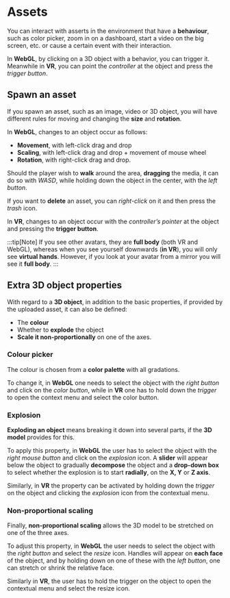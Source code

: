 ﻿---
sidebar_position: 2
---

# Assets
You can interact with asserts in the environment that have a **behaviour**, such as color picker, zoom in on a dashboard, start a video on the big screen, etc. or cause a certain event with their interaction.

In **WebGL**, by clicking on a 3D object with a behavior, you can trigger it. Meanwhile in **VR**, you can point the *controller* at the object and press the *trigger button*.

## Spawn an asset
If you spawn an asset, such as an image, video or 3D object, you will have different rules for moving and changing the **size** and **rotation**.

In **WebGL**, changes to an object occur as follows:
- **Movement**, with left-click drag and drop
- **Scaling**, with left-click drag and drop + movement of mouse wheel
- **Rotation**, with right-click drag and drop.

Should the player wish to **walk** around the area, **dragging** the media, it can do so with *WASD*, while holding down the object in the center, with the *left button*.

If you want to **delete** an asset, you can *right-click* on it and then press the *trash* icon.

In **VR**, changes to an object occur with the *controller’s pointer* at the object and pressing the **trigger button**.

:::tip[Note]
If you see other avatars, they are **full body** (both VR and WebGL), whereas when you see yourself downwards (**in VR**), you will only see **virtual hands**. 
However, if you look at your avatar from a mirror you will see it **full body**.
:::

## Extra 3D object properties

With regard to a **3D object**, in addition to the basic properties, if provided by the uploaded asset, it can also be defined:
- The **colour**
- Whether to **explode** the object
- **Scale it non-proportionally** on one of the axes.

### Colour picker
The colour is chosen from a **color palette** with all gradations. 

To change it, in **WebGL** one needs to select the object with the *right button* and click on the *color button*, while in **VR** one has to hold down the *trigger* to open the context menu and select the color button.

### Explosion
**Exploding an object** means breaking it down into several parts, if the **3D model** provides for this.

To apply this property, in **WebGL** the user has to select the object with the *right mouse button* and click on the *explosion* icon.
A **slider** will appear below the object to gradually **decompose** the object and a **drop-down box** to select whether the explosion is to start **radially**, on the **X, Y** or **Z axis**.

Similarly, in **VR** the property can be activated by holding down the *trigger* on the object and clicking the *explosion* icon from the contextual menu.

### Non-proportional scaling
Finally, **non-proportional scaling** allows the 3D model to be stretched on one of the three axes.

To adjust this property, in **WebGL** the user needs to select the object with the *right button* and select the *resize* icon. 
Handles will appear on **each face** of the object, and by holding down on one of these with the *left button*, one can stretch or shrink the relative face.

Similarly in **VR**, the user has to hold the trigger on the object to open the contextual menu and select the resize icon.